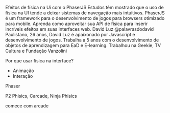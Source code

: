 Efeitos de física na Ui com o PhaserJS
Estudos têm mostrado que o uso de física na UI tende a deixar sistemas de navegação mais intuitivos. PhaserJS é um framework para o desenvolvimento de jogos para browsers otimizado para mobile. Aprenda como aproveitar sua API de física para inserir incríveis efeitos em suas interfaces web.
David Luz
@palavrasdodavid
Paulistano, 26 anos, David Luz é apaixonado por Javascript e desenvolvimento de jogos. Trabalha a 5 anos com o desenvolvimento de objetos de aprendizagem para EaD e E-learning. Trabalhou na Geekie, TV Cultura e Fundação Vanzolini

Por que usar física na interface?

 - Animação
 - Interação

 Phaser

 P2 Phisics, Carcade, Ninja Phisics

 comece com arcade